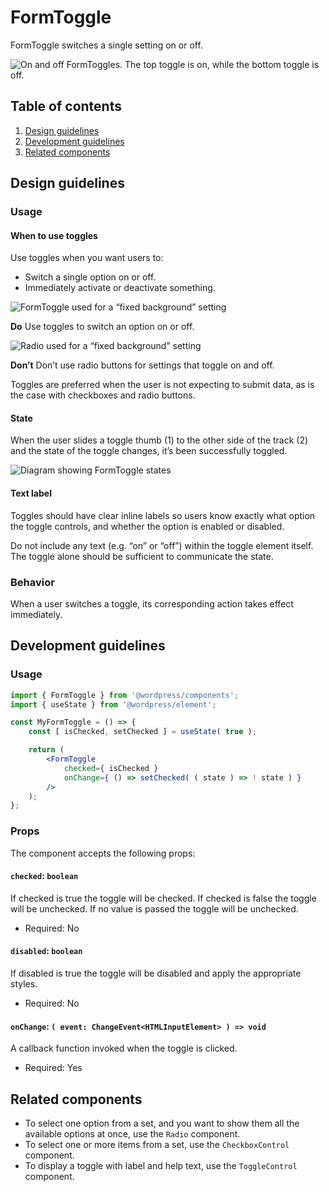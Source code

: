 # FormToggle

FormToggle switches a single setting on or off.

![On and off FormToggles. The top toggle is on, while the bottom toggle is off.](https://wordpress.org/gutenberg/files/2019/01/Toggle.jpg)

## Table of contents

1. [Design guidelines](#design-guidelines)
2. [Development guidelines](#development-guidelines)
3. [Related components](#related-components)

## Design guidelines

### Usage

#### When to use toggles

Use toggles when you want users to:

-   Switch a single option on or off.
-   Immediately activate or deactivate something.

![FormToggle used for a “fixed background” setting](https://wordpress.org/gutenberg/files/2019/01/Toggle-Do.jpg)

**Do**
Use toggles to switch an option on or off.

![Radio used for a “fixed background” setting](https://wordpress.org/gutenberg/files/2019/01/Toggle-Dont.jpg)

**Don’t**
Don’t use radio buttons for settings that toggle on and off.

Toggles are preferred when the user is not expecting to submit data, as is the case with checkboxes and radio buttons.

#### State

When the user slides a toggle thumb (1) to the other side of the track (2) and the state of the toggle changes, it’s been successfully toggled.

![Diagram showing FormToggle states](https://wordpress.org/gutenberg/files/2019/01/Toggle-Diagram.jpg)

#### Text label

Toggles should have clear inline labels so users know exactly what option the toggle controls, and whether the option is enabled or disabled.

Do not include any text (e.g. “on” or “off”) within the toggle element itself. The toggle alone should be sufficient to communicate the state.

### Behavior

When a user switches a toggle, its corresponding action takes effect immediately.

## Development guidelines

### Usage

```jsx
import { FormToggle } from '@wordpress/components';
import { useState } from '@wordpress/element';

const MyFormToggle = () => {
	const [ isChecked, setChecked ] = useState( true );

	return (
		<FormToggle
			checked={ isChecked }
			onChange={ () => setChecked( ( state ) => ! state ) }
		/>
	);
};
```

### Props

The component accepts the following props:

#### `checked`: `boolean`

If checked is true the toggle will be checked. If checked is false the toggle will be unchecked.
If no value is passed the toggle will be unchecked.

-   Required: No

#### `disabled`: `boolean`

If disabled is true the toggle will be disabled and apply the appropriate styles.

-   Required: No

#### `onChange`: `( event: ChangeEvent<HTMLInputElement> ) => void`

A callback function invoked when the toggle is clicked.

-   Required: Yes

## Related components

-   To select one option from a set, and you want to show them all the available options at once, use the `Radio` component.
-   To select one or more items from a set, use the `CheckboxControl` component.
-   To display a toggle with label and help text, use the `ToggleControl` component.
